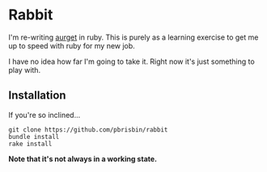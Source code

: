 # Rabbit

I'm re-writing [aurget][] in ruby. This is purely as a learning exercise to 
get me up to speed with ruby for my new job.

I have no idea how far I'm going to take it. Right now it's just 
something to play with.

## Installation

If you're so inclined...

    git clone https://github.com/pbrisbin/rabbit
    bundle install
    rake install

**Note that it's not always in a working state.**

[aurget]: https://github.com/pbrisbin/aurget
